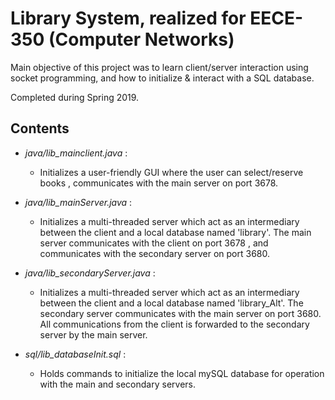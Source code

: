 # Library System, realized for EECE-350 (Computer Networks)

Main objective of this project was to learn client/server interaction using socket programming, and how to initialize & interact with a SQL database.

Completed during Spring 2019.

## Contents

- *java/lib_mainclient.java* : 

   - Initializes a user-friendly GUI where the user can select/reserve books , communicates with the main server on port 3678.

- *java/lib_mainServer.java* : 

   - Initializes a multi-threaded server which act as an intermediary between the client and a local database named 'library'. The main server communicates with the client on port 3678 , and communicates with the secondary server on port 3680.

- *java/lib_secondaryServer.java* : 

   - Initializes a multi-threaded server which act as an intermediary between the client and a local database named 'library_Alt'. The secondary server communicates with the main server on port 3680. All communications from the client is forwarded to the secondary server by the main server.

- *sql/lib_databaseInit.sql* : 

   - Holds commands to initialize the local mySQL database for operation with the main and secondary servers.
